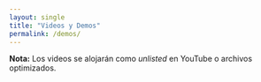 ```yaml
---
layout: single
title: "Videos y Demos"
permalink: /demos/
---
```


**Nota:** Los videos se alojarán como *unlisted* en YouTube o archivos optimizados.
